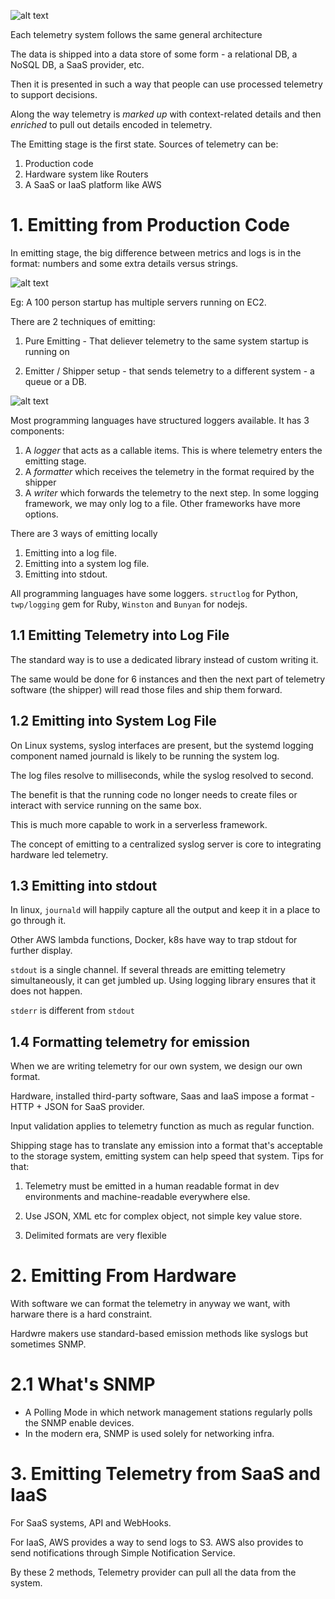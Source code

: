 ![alt text](<Screenshot 2025-03-01 at 9.12.56 PM.png>)

Each telemetry system follows the same general architecture

The data is shipped into a data store of some form - a relational DB, a NoSQL DB, a SaaS provider, etc.

Then it is presented in such a way that people can use processed telemetry to support decisions.

Along the way telemetry is _marked up_ with context-related details and then _enriched_ to pull out details encoded in telemetry.

The Emitting stage is the first state. Sources of telemetry can be:

1. Production code
2. Hardware system like Routers
3. A SaaS or IaaS platform like AWS

# 1. Emitting from Production Code

In emitting stage, the big difference between metrics and logs is in the format: numbers and some extra details versus strings.

![alt text](<Screenshot 2025-03-01 at 9.20.18 PM.png>)

Eg: A 100 person startup has multiple servers running on EC2.

There are 2 techniques of emitting:

1. Pure Emitting - That deliever telemetry to the same system startup is running on

2. Emitter / Shipper setup - that sends telemetry to a different system - a queue or a DB.

![alt text](<Screenshot 2025-03-01 at 9.23.30 PM.png>)

Most programming languages have structured loggers available. It has 3 components:

1. A _logger_ that acts as a callable items. This is where telemetry enters the emitting stage.
2. A _formatter_ which receives the telemetry in the format required by the shipper
3. A _writer_ which forwards the telemetry to the next step. In some logging framework, we may only log to a file. Other frameworks have more options.

There are 3 ways of emitting locally

1. Emitting into a log file.
2. Emitting into a system log file.
3. Emitting into stdout.

All programming languages have some loggers. `structlog` for Python, `twp/logging` gem for Ruby, `Winston` and `Bunyan` for nodejs.

## 1.1 Emitting Telemetry into Log File

The standard way is to use a dedicated library instead of custom writing it.

The same would be done for 6 instances and then the next part of telemetry software (the shipper) will read those files and ship them forward.

## 1.2 Emitting into System Log File

On Linux systems, syslog interfaces are present, but the systemd logging component named journald is likely to be running the system log.

The log files resolve to milliseconds, while the syslog resolved to second.

The benefit is that the running code no longer needs to create files or interact with service running on the same box.

This is much more capable to work in a serverless framework.

The concept of emitting to a centralized syslog server is core to integrating hardware led telemetry.

## 1.3 Emitting into stdout

In linux, `journald` will happily capture all the output and keep it in a place to go through it.

Other AWS lambda functions, Docker, k8s have way to trap stdout for further display.

`stdout` is a single channel. If several threads are emitting telemetry simultaneously, it can get jumbled up. Using logging library ensures that it does not happen.

`stderr` is different from `stdout`

## 1.4 Formatting telemetry for emission

When we are writing telemetry for our own system, we design our own format.

Hardware, installed third-party software, Saas and IaaS impose a format - HTTP + JSON for SaaS provider.

Input validation applies to telemetry function as much as regular function.

Shipping stage has to translate any emission into a format that's acceptable to the storage system, emitting system can help speed that system. Tips for that:

1. Telemetry must be emitted in a human readable format in dev environments and machine-readable everywhere else.

2. Use JSON, XML etc for complex object, not simple key value store.

3. Delimited formats are very flexible

# 2. Emitting From Hardware

With software we can format the telemetry in anyway we want, with harware there is a hard constraint.

Hardwre makers use standard-based emission methods like syslogs but sometimes SNMP.

# 2.1 What's SNMP

- A Polling Mode in which network management stations regularly polls the SNMP enable devices.
- In the modern era, SNMP is used solely for networking infra.

# 3. Emitting Telemetry from SaaS and IaaS

For SaaS systems, API and WebHooks.

For IaaS, AWS provides a way to send logs to S3. AWS also provides to send notifications through Simple Notification Service.

By these 2 methods, Telemetry provider can pull all the data from the system.
